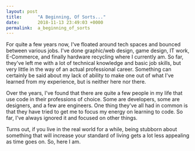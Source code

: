```yaml
---
layout: post
title:      "A Beginning, Of Sorts..."
date:       2018-11-13 23:49:03 +0000
permalink:  a_beginning_of_sorts
---
```



For quite a few years now, I've floated around tech spaces and bounced between various jobs. I've done graphic/web design, game design, IT work, E-Commerce, and finally hardware recycling where I currently am. So far, they've left me with a lot of technical knowledge and basic job skills, but very little in the way of an actual professional career. Something can certainly be said about my lack of ability to make one out of what I've learned from my experience, but is neither here nor there.

Over the years, I've found that there are quite a few people in my life that use code in their professions of choice. Some are developers, some are designers, and a few are engineers. One thing they've all had in common is that they have tried to get me to focus my energy on learning to code. So far, I've always ignored it and focused on other things.

Turns out, if you live in the real world for a while, being stubborn about something that will increase your standard of living gets a lot less appealing as time goes on. So, here I am.

